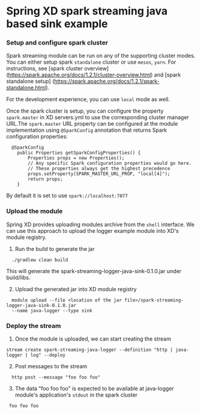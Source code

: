 Spring XD spark streaming java based sink example
=================

### Setup and configure spark cluster

Spark streaming module can be run on any of the supporting cluster modes.
You can either setup spark `standalone` cluster or use `mesos`, `yarn`. For instructions, see [spark cluster overview] (https://spark.apache.org/docs/1.2.1/cluster-overview.html) and [spark standalone setup] (https://spark.apache.org/docs/1.2.1/spark-standalone.html).

For the development experience, you can use `local` mode as well.

Once the spark cluster is setup, you can configure the property `spark.master` in XD servers.yml to use the corresponding cluster manager URL.The `spark.master` URL property can be configured at the module implementation using `@SparkConfig` annotation that returns Spark configuration properties:

```
  @SparkConfig
	public Properties getSparkConfigProperties() {
		Properties props = new Properties();
		// Any specific Spark configuration properties would go here.
		// These properties always get the highest precedence
		props.setProperty(SPARK_MASTER_URL_PROP, "local[4]");
		return props;
	}
```

By default it is set to use `spark://localhost:7077`

### Upload the module

Spring XD provides uploading modules archive from the `shell` interface. We can use this approach to upload the logger example module into XD's module registry.

1. Run the build to generate the jar

  ```
    ./gradlew clean build
  ```
  This will generate the spark-streaming-logger-java-sink-0.1.0.jar under build/libs.
  
2. Upload the generated jar into XD module registry

  ```
    module upload --file <location of the jar file>/spark-streaming-logger-java-sink-0.1.0.jar 
    --name java-logger --type sink 
  ```
  
### Deploy the stream
1. Once the module is uploaded, we can start creating the stream

  ```
  stream create spark-streaming-java-logger --definition "http | java-logger | log" --deploy
  ```
  
2. Post messages to the stream

  ```
    http post --message "foo foo foo"
  ```
3. The data "foo foo foo" is expected to be available at java-logger module's application's `stdout` in the spark cluster

  ```
   foo foo foo
  ```

